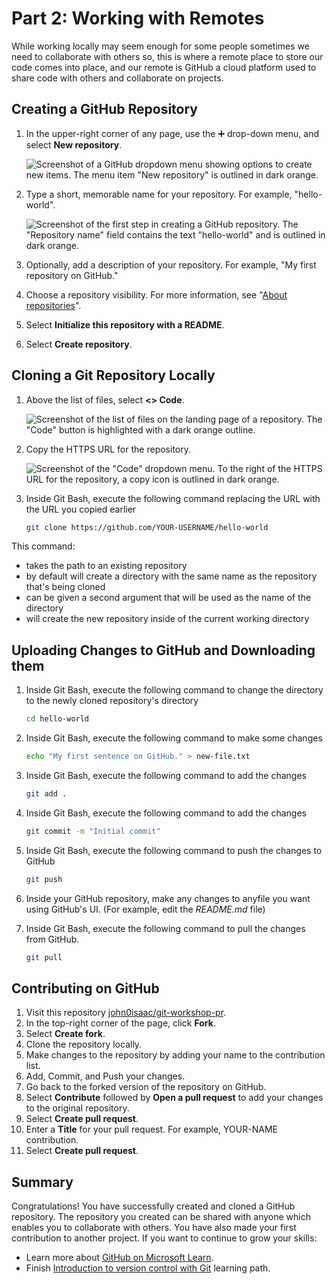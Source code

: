 # Part 2: Working with Remotes

While working locally may seem enough for some people sometimes we need to collaborate with others so, this is where a remote place to store our code comes into place, and our remote is GitHub a cloud platform used to share code with others and collaborate on projects.

## Creating a GitHub Repository

1. In the upper-right corner of any page, use the ➕ drop-down menu, and select **New repository**.

    ![Screenshot of a GitHub dropdown menu showing options to create new items. The menu item "New repository" is outlined in dark orange.](https://docs.github.com/assets/cb-31554/mw-1440/images/help/repository/repo-create.webp)

2. Type a short, memorable name for your repository. For example, "hello-world".

    ![Screenshot of the first step in creating a GitHub repository. The "Repository name" field contains the text "hello-world" and is outlined in dark orange.](https://docs.github.com/assets/cb-61138/mw-1440/images/help/repository/create-repository-name.webp)

3. Optionally, add a description of your repository. For example, "My first repository on GitHub."

4. Choose a repository visibility. For more information, see "[About repositories](https://docs.github.com/repositories/creating-and-managing-repositories/about-repositories#about-repository-visibility)".

5. Select **Initialize this repository with a README**.

6. Select **Create repository**.

## Cloning a Git Repository Locally

1. Above the list of files, select **<> Code**.

    ![Screenshot of the list of files on the landing page of a repository. The "Code" button is highlighted with a dark orange outline.](https://docs.github.com/assets/cb-32892/mw-1440/images/help/repository/code-button.webp)

2. Copy the HTTPS URL for the repository.

    ![Screenshot of the "Code" dropdown menu. To the right of the HTTPS URL for the repository, a copy icon is outlined in dark orange.](https://docs.github.com/assets/cb-45942/mw-1440/images/help/repository/https-url-clone-cli.webp)

3. Inside Git Bash, execute the following command replacing the URL with the URL you copied earlier

    ```bash
    git clone https://github.com/YOUR-USERNAME/hello-world
    ```

This command:
- takes the path to an existing repository
- by default will create a directory with the same name as the repository 
that's being cloned
- can be given a second argument that will be used as the name of the 
directory
- will create the new repository inside of the current working directory


## Uploading Changes to GitHub and Downloading them

1. Inside Git Bash, execute the following command to change the directory to the newly cloned repository's directory

    ```bash
    cd hello-world
    ```

2. Inside Git Bash, execute the following command to make some changes

    ```bash
    echo "My first sentence on GitHub." > new-file.txt
    ```

3. Inside Git Bash, execute the following command to add the changes

    ```bash
    git add .
    ```

4. Inside Git Bash, execute the following command to add the changes

    ```bash
    git commit -m "Initial commit"
    ```

5. Inside Git Bash, execute the following command to push the changes to GitHub

    ```bash
    git push
    ```

6. Inside your GitHub repository, make any changes to anyfile you want using GitHub's UI. (For example, edit the *README.md* file)

7. Inside Git Bash, execute the following command to pull the changes from GitHub.

    ```bash
    git pull
    ```

## Contributing on GitHub

1. Visit this repository [john0isaac/git-workshop-pr](https://github.com/john0isaac/git-workshop-pr/?wt.mc_id=studentamb_71460).
2. In the top-right corner of the page, click **Fork**.
3. Select **Create fork**.
4. Clone the repository locally.
5. Make changes to the repository by adding your name to the contribution list.
6. Add, Commit, and Push your changes.
7. Go back to the forked version of the repository on GitHub.
8. Select **Contribute** followed by **Open a pull request** to add your changes to the original repository.
9. Select **Create pull request**.
10. Enter a **Title** for your pull request. For example, YOUR-NAME contribution.
11. Select **Create pull request**.

## Summary

Congratulations! You have successfully created and cloned a GitHub repository. The repository you created can be shared with anyone which enables you to collaborate with others. You have also made your first contribution to another project. If you want to continue to grow your skills:

- Learn more about [GitHub on Microsoft Learn](https://learn.microsoft.com/training/github/?wt.mc_id=studentamb_71460).
- Finish [Introduction to version control with Git](https://learn.microsoft.com/training/paths/intro-to-vc-git/?wt.mc_id=studentamb_71460) learning path.

